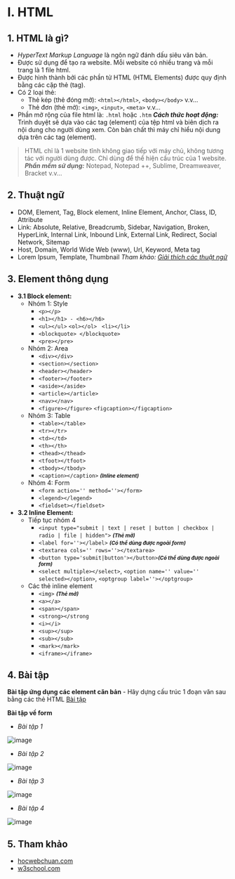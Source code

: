 
# I. HTML
## 1. HTML là gì?
- _HyperText Markup Language_ là ngôn ngữ đánh dấu siêu văn bản.
- Được sử dụng để tạo ra website. Mỗi website có nhiều trang và mỗi trang là 1 file html.
- Được hình thành bởi các phần tử HTML (HTML Elements)  được quy định bằng các cặp thẻ (tag).
- Có 2 loại thẻ:
	- Thẻ kép (thẻ đóng mở):  `<html></html>`, `<body></body>` v.v...
	- Thẻ đơn (thẻ mở): `<img>`, `<input>`, `<meta>` v.v...
- Phần mở rộng của file html là: `.html` hoặc `.htm`
***Cách thức hoạt động:*** Trình duyệt sẽ dựa vào các tag (element) của tệp html và biên dịch ra nội dung cho người dùng xem. Còn bản chất thì máy chỉ hiểu nội dung dựa trên các tag (element).
> HTML chỉ là 1 website tĩnh không giao tiếp với máy chủ, không tương tác với người dùng được. Chỉ dùng để thể hiện cấu trúc của 1 website.
> ***Phần mềm sử dụng:*** Notepad, Notepad ++, Sublime, Dreamweaver, Bracket v.v...
## 2. Thuật ngữ
- DOM, Element, Tag, Block element, Inline Element, Anchor, Class, ID, Attribute
- Link: Absolute, Relative, Breadcrumb, Sidebar, Navigation, Broken, HyperLink, Internal Link, Inbound Link, External Link, Redirect, Social Network, Sitemap
- Host, Domain, World Wide Web (www), Url, Keyword, Meta tag
- Lorem Ipsum, Template, Thumbnail
_Tham khảo:  [Giải thích các thuật ngữ](http://web.vivicorp.com/tu-dien-web/)_
## 3. Element thông dụng
- **3.1 Block element:**
	- Nhóm 1: Style
		- `<p></p>`
		- `<h1></h1> - <h6></h6>`
		- `<ul></ul>`  `<ol></ol>` ` <li></li>`
		- `<blockquote> </blockquote>`
		- `<pre></pre>`
	- Nhóm 2: Area
		- `<div></div>`
		- `<section></section>`
		- `<header></header>`
		- `<footer></footer>`
		- `<aside></aside>`
		- `<article></article>`  
		- `<nav></nav>`
		- `<figure></figure>` `<figcaption></figcaption>`
	- Nhóm 3: Table
		- `<table></table>`
		- `<tr></tr>`
		- `<td></td>`
		- `<th></th>`
		- `<thead></thead>`
		- `<tfoot></tfoot>`
		- `<tbody></tbody>`
		- `<caption></caption>` <small>***(Inline element)***</small>
	- Nhóm 4: Form
		- `<form action='' method=''></form>`
		- `<legend></legend>`
		- `<fieldset></fieldset>`
- **3.2 Inline Element:**
	- Tiếp tục nhóm 4
		- `<input type="submit | text | reset | button | checkbox | radio | file | hidden">` <small>***(Thẻ mở)***</small>
		- `<label for=''></label>` <small>***(Có thể dùng được ngoài form)***</small>
		- `<textarea cols='' rows=''></textarea>`
		- `<button type='submit|button'></button>`<small>***(Có thể dùng được ngoài form)***</small>
		- `<select multiple></select>`, `<option name='' value='' selected></option>`, `<optgroup label=''></optgroup>`
	- Các thẻ inline element
		- `<img>` <small>***(Thẻ mở)***</small>
		- `<a></a>`
		- `<span></span>`
		- `<strong></strong`
		- `<i></i>`
		- `<sup></sup>`
		- `<sub></sub>`
		- `<mark></mark>`
		- `<iframe></iframe>`
## 4. Bài tập
**Bài tập ứng dụng các element căn bản**
 \- Hãy dựng cấu trúc 1 đoạn văn sau bằng các thẻ HTML
[Bài tập](http://jsbin.com/rubavayuvo/edit?output)

**Bài tập về form**

- _Bài tập 1_

![image](https://user-images.githubusercontent.com/27756008/37913621-86bf3c32-313f-11e8-8d13-3ad4825b6b4c.png)


- _Bài tập 2_

![image](https://user-images.githubusercontent.com/27756008/37914063-8a70f108-3140-11e8-982a-960412eb6827.png)


- _Bài tập 3_

![image](https://user-images.githubusercontent.com/27756008/37914539-a66dc9ac-3141-11e8-937c-5ca501fd3248.png)


- _Bài tập 4_

![image](https://user-images.githubusercontent.com/27756008/37914785-3ad16d88-3142-11e8-97a4-27acc4b3775e.png)

## 5. Tham khảo
- [hocwebchuan.com](http://hocwebchuan.com/reference/tag/html5/)
- [w3school.com](https://www.w3schools.com/html/default.asp)
